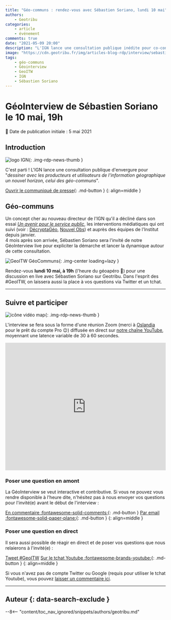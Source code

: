 ```yaml
---
title: "Géo-communs : rendez-vous avec Sébastien Soriano, lundi 10 mai"
authors:
    - Geotribu
categories:
    - article
    - événement
comments: true
date: "2021-05-09 20:00"
description: "L'IGN lance une consultation publique inédite pour co-construire son avenir autour du concept fort des géo-communs. Rendez-vous lundi 10 mai sur Geotribu pour la GeoInterview (#GeoITW) de Sébastien Soriano."
image: "https://cdn.geotribu.fr/img/articles-blog-rdp/interview/sebastien_soriano/geocommuns_geoitw.png"
tags:
    - géo-communs
    - Géointerview
    - GeoITW
    - IGN
    - Sébastien Soriano
---
```


# GéoInterview de Sébastien Soriano le 10 mai, 19h

:calendar: Date de publication initiale : 5 mai 2021

## Introduction

![logo IGN](https://cdn.geotribu.fr/img/logos-icones/entreprises_association/ign.png "logo IGN"){: .img-rdp-news-thumb }

C'est parti ! L'IGN lance une consultation publique d'envergure pour  "_dessiner avec les producteurs et utilisateurs de l'information géographique un nouvel horizon, celui des géo-communs_".

[Ouvrir le communiqué de presse](https://www.ign.fr/consultation-publique-sur-les-geo-communs){: .md-button }
{: align=middle }

## Géo-communs

Un concept cher au nouveau directeur de l'IGN qu'il a décliné dans son essai [_Un avenir pour le service public_](https://www.odilejacob.fr/catalogue/sciences-humaines/sciences-politiques/un-avenir-pour-le-service-public_9782738153722.php), les interventions médiatiques qui ont suivi (voir : [DécryptaGéo](https://decryptageo.fr/geocommuns-ign-interview-soriano/), [Nouvel Obs](https://www.nouvelobs.com/la-politique-en-2049/20210503.OBS43570/en-2049-un-etat-en-symbiose-avec-la-societe.html)) et auprès des équipes de l'Institut depuis janvier.  
4 mois après son arrivée, Sébastien Soriano sera l'invité de notre GéoInterview live pour expliciter la démarche et lancer la dynamique autour de cette consultation.

![GeoITW GéoCommuns](https://cdn.geotribu.fr/img/articles-blog-rdp/interview/sebastien_soriano/geocommuns_geoitw.png "GeoITW géocommuns"){: .img-center loading=lazy }

Rendez-vous **lundi 10 mai, à 19h** (l'heure du géoapéro :wine_glass:) pour une discussion en live avec Sébastien Soriano sur Geotribu. Dans l'esprit des #GeoITW, on laissera aussi la place à vos questions via Twitter et un tchat.

----

## Suivre et participer

![icône vidéo map](https://cdn.geotribu.fr/img/logos-icones/animation_video.png "icône vidéo map"){: .img-rdp-news-thumb }

L'interview se fera sous la forme d'une réunion Zoom (merci à [Oslandia](https://oslandia.com/) pour le prêt du compte Pro :wink:) diffusée en direct sur [notre chaîne YouTube](https://www.youtube.com/channel/UCfpO6BcaqxxykBOWJzP_9jg), moyennant une latence variable de 30 à 60 secondes.

<iframe width="100%" height="400" src="https://www.youtube.com/embed/SbXYa2SQ3YQ" title="YouTube video player" frameborder="0" allow="accelerometer; autoplay; clipboard-write; encrypted-media; gyroscope; picture-in-picture" allowfullscreen></iframe>

### Poser une question en amont

La GéoInterview se veut interactive et contributive. Si vous ne pouvez vous rendre disponible à l'heure dite, n'hésitez pas à nous envoyer vos questions pour l'invité(e) avant le début de l'interview :

[En commentaire :fontawesome-solid-comments:](#__comments){: .md-button }
[Par email :fontawesome-solid-paper-plane:](mailto:geotribu+itw@gmail.com){: .md-button }
{: align=middle }

### Poser une question en direct

Il sera aussi possible de réagir en direct et de poser vos questions que nous relaierons à l'invité(e) :

<a href="https://twitter.com/intent/tweet?button_hashtag=GeoITW&ref_src=twsrc%5Etfw" class="twitter-hashtag-button" data-size="large" data-text="#Question : " data-url="https://www.youtube.com/watch?v=SbXYa2SQ3YQ" data-related="geotribu,sorianotech" data-lang="fr" data-dnt="true" data-show-count="false">Tweet #GeoITW</a>
[Sur le tchat Youtube :fontawesome-brands-youtube:](https://youtu.be/SbXYa2SQ3YQ){: .md-button }
{: align=middle }

Si vous n'avez pas de compte Twitter ou Google (requis pour utiliser le tchat Youtube), vous pouvez [laisser un commentaire ici](#__comments).

----

## Auteur {: data-search-exclude }

--8<-- "content/toc_nav_ignored/snippets/authors/geotribu.md"
